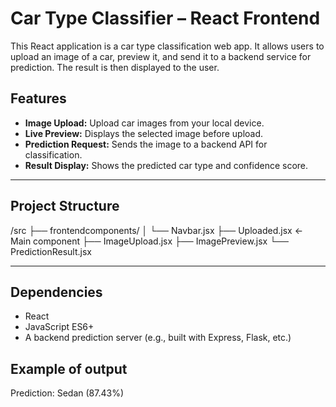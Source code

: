 # Car Type Classifier – React Frontend

This React application is a car type classification web app. It allows users to upload an image of a car, preview it, and send it to a backend service for prediction. The result is then displayed to the user.

## Features

- **Image Upload:** Upload car images from your local device.
- **Live Preview:** Displays the selected image before upload.
- **Prediction Request:** Sends the image to a backend API for classification.
- **Result Display:** Shows the predicted car type and confidence score.

---

## Project Structure
/src
├── frontendcomponents/
│ └── Navbar.jsx
├── Uploaded.jsx ← Main component
├── ImageUpload.jsx
├── ImagePreview.jsx
└── PredictionResult.jsx

---

## Dependencies

- React
- JavaScript ES6+
- A backend prediction server (e.g., built with Express, Flask, etc.)

 ## Example of output

 Prediction: Sedan (87.43%)

